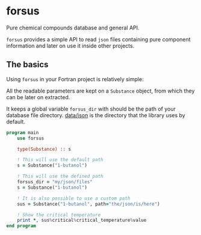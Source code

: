 # forsus
Pure chemical compounds database and general API.

`forsus` provides a simple API to read `json` files containing pure component
information and later on use it inside other projects.

## The basics
Using `forsus` in your Fortran project is relatively simple:

All the readable parameters are kept on a `Substance` object, from which
they can be later on extracted.

It keeps a global variable `forsus_dir` with should be the path of your database
file directory. [data/json](data/json) is the directory that the library uses by
default.

```fortran
program main
    use forsus

    type(Substance) :: s

    ! This will use the default path
    s = Substance("1-butanol")

    ! This will use the defined path
    forsus_dir = "my/json/files"
    s = Substance("1-butanol")

    ! It is also possible to use a custom path
    sus = Substance("1-butanol", path="the/json/is/here")

    ! Show the critical temperature
    print *, sus%critical%critical_temperature%value
end program
```
